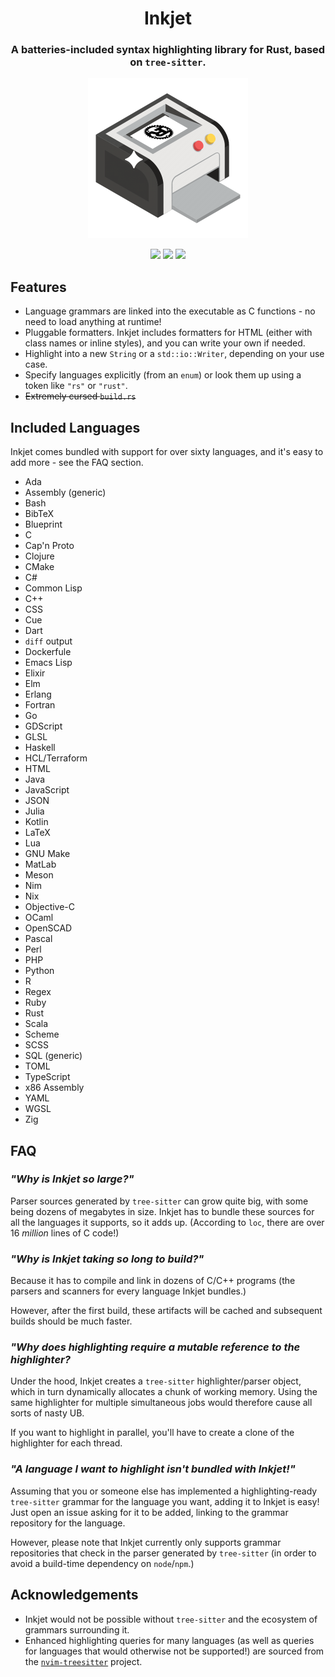 <h1 align="center">Inkjet</h1>
<h3 align="center">A batteries-included syntax highlighting library for Rust, based on <code>tree-sitter</code>.</h3>
<p align="center">
<img src=".github/logo.png" width="256">
</p>

<p align="center">
<img src="https://img.shields.io/crates/v/inkjet">
<img src="https://img.shields.io/github/actions/workflow/status/SomewhereOutInSpace/inkjet/rust.yml">
<img src="https://img.shields.io/crates/l/inkjet">
</p>

## Features

- Language grammars are linked into the executable as C functions - no need to load anything at runtime!
- Pluggable formatters. Inkjet includes formatters for HTML (either with class names or inline styles), and you can write your own if needed.
- Highlight into a new `String` or a `std::io::Writer`, depending on your use case.
- Specify languages explicitly (from an `enum`) or look them up using a token like `"rs"` or `"rust"`.
- ~~Extremely cursed `build.rs`~~

## Included Languages

Inkjet comes bundled with support for over sixty languages, and it's easy to add more - see the FAQ section.

- Ada
- Assembly (generic)
- Bash
- BibTeX
- Blueprint
- C
- Cap'n Proto
- Clojure
- CMake
- C#
- Common Lisp
- C++
- CSS
- Cue
- Dart
- `diff` output
- Dockerfule
- Emacs Lisp
- Elixir
- Elm
- Erlang
- Fortran
- Go
- GDScript
- GLSL
- Haskell
- HCL/Terraform
- HTML
- Java
- JavaScript
- JSON
- Julia
- Kotlin
- LaTeX
- Lua
- GNU Make
- MatLab
- Meson
- Nim
- Nix
- Objective-C
- OCaml
- OpenSCAD
- Pascal
- Perl
- PHP
- Python
- R
- Regex
- Ruby
- Rust
- Scala
- Scheme
- SCSS
- SQL (generic)
- TOML
- TypeScript
- x86 Assembly
- YAML
- WGSL
- Zig

## FAQ

### *"Why is Inkjet so large?"*

Parser sources generated by `tree-sitter` can grow quite big, with some being dozens of megabytes in size. Inkjet has to bundle these sources for all the languages it supports, so it adds up. (According to `loc`, there are over 16 *million* lines of C code!)

### *"Why is Inkjet taking so long to build?"*

Because it has to compile and link in dozens of C/C++ programs (the parsers and scanners for every language Inkjet bundles.)

However, after the first build, these artifacts will be cached and subsequent builds should be much faster.

### *"Why does highlighting require a mutable reference to the highlighter?*

Under the hood, Inkjet creates a `tree-sitter` highlighter/parser object, which in turn dynamically allocates a chunk of working memory. Using the same highlighter for multiple simultaneous jobs would therefore cause all sorts of nasty UB.

If you want to highlight in parallel, you'll have to create a clone of the highlighter for each thread.

### *"A language I want to highlight isn't bundled with Inkjet!"*

Assuming that you or someone else has implemented a highlighting-ready `tree-sitter` grammar for the language you want, adding it to Inkjet is easy! Just open an issue asking for it to be added, linking to the grammar repository for the language.

However, please note that Inkjet currently only supports grammar repositories that check in the parser generated by `tree-sitter` (in order to avoid a build-time dependency on `node`/`npm`.)

## Acknowledgements
- Inkjet would not be possible without `tree-sitter` and the ecosystem of grammars surrounding it.
- Enhanced highlighting queries for many languages (as well as queries for languages that would otherwise not be supported!) are sourced from the [`nvim-treesitter`](https://github.com/nvim-treesitter/nvim-treesitter) project.
